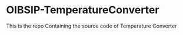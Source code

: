 # OIBSIP-TemperatureConverter
This is the repo Containing the source code of Temperature Converter





